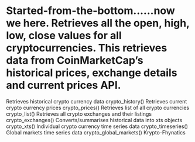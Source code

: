 # Started-from-the-bottom......now we here. Retrieves all the open, high, low, close values for all cryptocurrencies. This retrieves data from CoinMarketCap’s historical prices, exchange details and current prices API.

Retrieves historical crypto currency data crypto_history()
Retrieves current crypto currency prices crypto_prices()
Retrieves list of all crypto currencies crypto_list()
Retrieves all crypto exchanges and their listings crypto_exchanges()
Converts/summarises historical data into xts objects crypto_xts()
Individual crypto currency time series data crypto_timeseries()
Global markets time series data crypto_global_markets()
Krypto-Fhynatics
